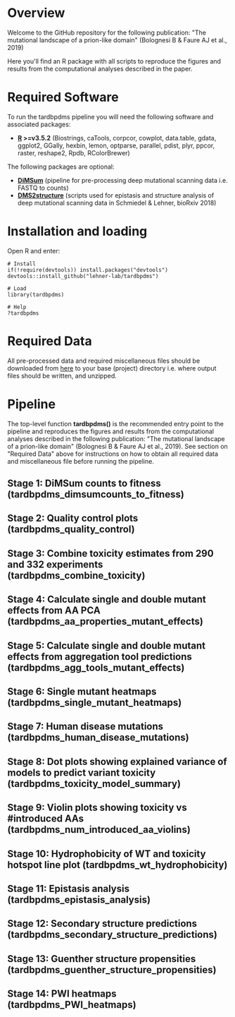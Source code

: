 # Overview

Welcome to the GitHub repository for the following publication: "The mutational landscape of a prion-like domain" (Bolognesi B & Faure AJ et al., 2019)

Here you'll find an R package with all scripts to reproduce the figures and results from the computational analyses described in the paper.

# Required Software

To run the tardbpdms pipeline you will need the following software and associated packages:

* **[R](https://www.r-project.org/) >=v3.5.2** (Biostrings, caTools, corpcor, cowplot, data.table, gdata, ggplot2, GGally, hexbin, lemon, optparse, parallel, pdist, plyr, ppcor, raster, reshape2, Rpdb, RColorBrewer)

The following packages are optional:

* **[DiMSum](https://github.com/lehner-lab/DiMSum)** (pipeline for pre-processing deep mutational scanning data i.e. FASTQ to counts)
* **[DMS2structure](https://github.com/lehner-lab/DMS2structure)** (scripts used for epistasis and structure analysis of deep mutational scanning data in Schmiedel & Lehner, bioRxiv 2018)

# Installation and loading

Open R and enter:

```
# Install
if(!require(devtools)) install.packages("devtools")
devtools::install_github("lehner-lab/tardbpdms")

# Load
library(tardbpdms)

# Help
?tardbpdms
```

# Required Data

All pre-processed data and required miscellaneous files should be downloaded from [here](https://www.dropbox.com/s/nbuvtfler395rcd/tardbpdms_misc.zip?dl=0) to your base (project) directory i.e. where output files should be written, and unzipped.

# Pipeline

The top-level function **tardbpdms()** is the recommended entry point to the pipeline and reproduces the figures and results from the computational analyses described in the following publication: "The mutational landscape of a prion-like domain" (Bolognesi B & Faure AJ et al., 2019). See section on "Required Data" above for instructions on how to obtain all required data and miscellaneous file before running the pipeline.

## Stage 1: DiMSum counts to fitness (tardbpdms_dimsumcounts_to_fitness)

## Stage 2: Quality control plots (tardbpdms_quality_control)

## Stage 3: Combine toxicity estimates from 290 and 332 experiments (tardbpdms_combine_toxicity)

## Stage 4: Calculate single and double mutant effects from AA PCA (tardbpdms_aa_properties_mutant_effects)

## Stage 5: Calculate single and double mutant effects from aggregation tool predictions (tardbpdms_agg_tools_mutant_effects)

## Stage 6: Single mutant heatmaps (tardbpdms_single_mutant_heatmaps)

## Stage 7: Human disease mutations (tardbpdms_human_disease_mutations)

## Stage 8: Dot plots showing explained variance of models to predict variant toxicity (tardbpdms_toxicity_model_summary)

## Stage 9: Violin plots showing toxicity vs #introduced AAs (tardbpdms_num_introduced_aa_violins)

## Stage 10: Hydrophobicity of WT and toxicity hotspot line plot (tardbpdms_wt_hydrophobicity)

## Stage 11: Epistasis analysis (tardbpdms_epistasis_analysis)

## Stage 12: Secondary structure predictions (tardbpdms_secondary_structure_predictions)

## Stage 13: Guenther structure propensities (tardbpdms_guenther_structure_propensities)

## Stage 14: PWI heatmaps (tardbpdms_PWI_heatmaps)



